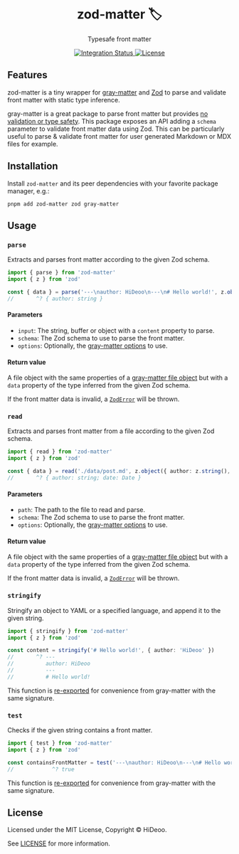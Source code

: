 <div align="center">
  <h1>zod-matter 🏷️</h1>
  <p>Typesafe front matter</p>
</div>

<div align="center">
  <a href="https://github.com/HiDeoo/zod-matter/actions/workflows/integration.yml">
    <img alt="Integration Status" src="https://github.com/HiDeoo/zod-matter/actions/workflows/integration.yml/badge.svg" />
  </a>
  <a href="https://github.com/HiDeoo/zod-matter/blob/main/LICENSE">
    <img alt="License" src="https://badgen.net/github/license/HiDeoo/zod-matter" />
  </a>
  <br />
</div>

## Features

zod-matter is a tiny wrapper for [gray-matter](https://github.com/jonschlinkert/gray-matter/) and [Zod](https://github.com/colinhacks/zod) to parse and validate front matter with static type inference.

gray-matter is a great package to parse front matter but provides [no validation or type safety](https://github.com/jonschlinkert/gray-matter/issues/69#issuecomment-454978951). This package exposes an API adding a `schema` parameter to validate front matter data using Zod. This can be particularly useful to parse & validate front matter for user generated Markdown or MDX files for example.

## Installation

Install `zod-matter` and its peer dependencies with your favorite package manager, e.g.:

```shell
pnpm add zod-matter zod gray-matter
```

## Usage

### `parse`

Extracts and parses front matter according to the given Zod schema.

```ts
import { parse } from 'zod-matter'
import { z } from 'zod'

const { data } = parse('---\nauthor: HiDeoo\n---\n# Hello world!', z.object({ author: z.string() }))
//       ^? { author: string }
```

#### Parameters

- `input`: The string, buffer or object with a `content` property to parse.
- `schema`: The Zod schema to use to parse the front matter.
- `options`: Optionally, the [gray-matter options](https://github.com/jonschlinkert/gray-matter/tree/a5726b04f3167fadc764241deb545518c454eb82#options) to use.

#### Return value

A file object with the same properties of a [gray-matter file object](https://github.com/jonschlinkert/gray-matter/tree/a5726b04f3167fadc764241deb545518c454eb82#returned-object) but with a `data` property of the type inferred from the given Zod schema.

If the front matter data is invalid, a [`ZodError`](https://github.com/colinhacks/zod/tree/master#error-handling) will be thrown.

### `read`

Extracts and parses front matter from a file according to the given Zod schema.

```ts
import { read } from 'zod-matter'
import { z } from 'zod'

const { data } = read('./data/post.md', z.object({ author: z.string(), date: z.date() }))
//       ^? { author: string; date: Date }
```

#### Parameters

- `path`: The path to the file to read and parse.
- `schema`: The Zod schema to use to parse the front matter.
- `options`: Optionally, the [gray-matter options](https://github.com/jonschlinkert/gray-matter/tree/a5726b04f3167fadc764241deb545518c454eb82#options) to use.

#### Return value

A file object with the same properties of a [gray-matter file object](https://github.com/jonschlinkert/gray-matter/tree/a5726b04f3167fadc764241deb545518c454eb82#returned-object) but with a `data` property of the type inferred from the given Zod schema.

If the front matter data is invalid, a [`ZodError`](https://github.com/colinhacks/zod/tree/master#error-handling) will be thrown.

### `stringify`

Stringify an object to YAML or a specified language, and append it to the given string.

```ts
import { stringify } from 'zod-matter'
import { z } from 'zod'

const content = stringify('# Hello world!', { author: 'HiDeoo' })
//       ^? ---
//          author: HiDeoo
//          ---
//          # Hello world!
```

This function is [re-exported](https://github.com/jonschlinkert/gray-matter/tree/a5726b04f3167fadc764241deb545518c454eb82#stringify) for convenience from gray-matter with the same signature.

### `test`

Checks if the given string contains a front matter.

```ts
import { test } from 'zod-matter'
import { z } from 'zod'

const containsFrontMatter = test('---\nauthor: HiDeoo\n---\n# Hello world!')
//            ^? true
```

This function is [re-exported](https://github.com/jonschlinkert/gray-matter/tree/a5726b04f3167fadc764241deb545518c454eb82#test) for convenience from gray-matter with the same signature.

## License

Licensed under the MIT License, Copyright © HiDeoo.

See [LICENSE](https://github.com/HiDeoo/zod-matter/blob/main/LICENSE) for more information.
